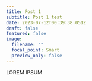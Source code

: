 ```yaml
---
title: Post 1
subtitle: Post 1 test
date: 2023-07-12T00:39:38.051Z
draft: false
featured: false
image:
  filename: ""
  focal_point: Smart
  preview_only: false
---
```

L﻿OREM IPSUM